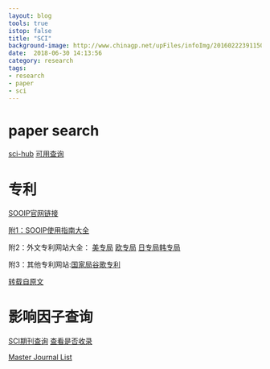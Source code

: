 ```yaml
---
layout: blog
tools: true
istop: false
title: "SCI"
background-image: http://www.chinagp.net/upFiles/infoImg/2016022239115049.jpg 
date:  2018-06-30 14:13:56
category: research
tags:
- research
- paper
- sci
---
```


# paper search

<a href="http://sci-hub.tw/" title="hub">sci-hub</a>
[可用查询](https://shimo.im/docs/TN03KPwZ93kvT74D/)

# 专利
[SOOIP官网链接](http://www.so.iptrm.com)

[附1：SOOIP使用指南大全](http://www.so.iptrm.com/bdc/html/help/help.html)

附2：外文专利网站大全： [美专局](http://patft.uspto.gov/) [欧专局](http://ep.espacenet.com/)
[日专局](https://www.j-platpat.inpit.go.jp/web/all/top/BTmTopEnglishPage)[韩专局](http://www.kipris.or.kr/enghome/main.jsp)

附3：其他专利网站:[国家局](http://www.pss-system.gov.cn/sipopublicsearch/portal/index.shtml)[谷歌专利](https://www.google.com.hk)

[转载自原文](https://shimo.im/docs/UFNbULLP1PwThae4)
# 影响因子查询
<a href="https://mp.weixin.qq.com/s?__biz=MzUzNzQyMjMzMg==&mid=2247483692&idx=1&sn=f33ca16b5193b36cddf745139bad4ee0&chksm=fae671bfcd91f8a94b2ee994b286fec39184e238847342f17615c635afb5f5310bb3fce7715f&mpshare=1&scene=1&srcid=0630HxUNIA9FrNNoT1cCsuOz#rd" title="SCI期刊查询不求人">SCI期刊查询</a>  [查看是否收录](https://mp.weixin.qq.com/s?__biz=MzUzNzQyMjMzMg==&mid=2247483707&idx=1&sn=b8962020665e0383a6f9f9baa3abaa1d&chksm=fae671a8cd91f8bec4906b4c416bb87f718add113d06ef3419cc0e82ca6091a042da917b8131&mpshare=1&scene=1&srcid=0630VqdjnXM9CA5XTgeBMReO#rd)


<a href="http://mjl.clarivate.com/" title="官网">Master Journal List</a>
